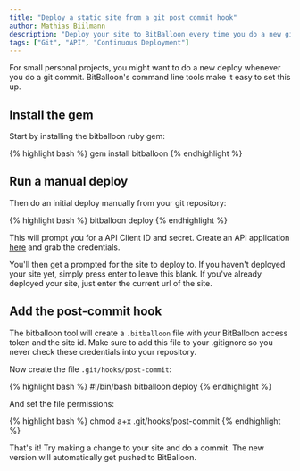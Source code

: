 ```yaml
---
title: "Deploy a static site from a git post commit hook"
author: Mathias Biilmann
description: "Deploy your site to BitBalloon every time you do a new git commit"
tags: ["Git", "API", "Continuous Deployment"]
---
```


For small personal projects, you might want to do a new deploy whenever you do a git commit. BitBalloon's command line tools make it easy to set this up.

<!-- excerpt -->

## Install the gem

Start by installing the bitballoon ruby gem:

{% highlight bash %}
gem install bitballoon
{% endhighlight %}
## Run a manual deploy

Then do an initial deploy manually from your git repository:

{% highlight bash %}
bitballoon deploy
{% endhighlight %}

This will prompt you for a API Client ID and secret. Create an API application [here](https://www.bitballoon.com/applications) and grab the credentials.

You'll then get a prompted for the site to deploy to. If you haven't deployed your site yet, simply press enter to leave this blank. If you've already deployed your site, just enter the current url of the site.

## Add the post-commit hook

The bitballoon tool will create a `.bitballoon` file with your BitBalloon access token and the site id. Make sure to add this file to your .gitignore so you never check these credentials into your repository.

Now create the file `.git/hooks/post-commit`:

{% highlight bash %}
#!/bin/bash
bitballoon deploy
{% endhighlight %}

And set the file permissions:

{% highlight bash %}
chmod a+x .git/hooks/post-commit
{% endhighlight %}

That's it! Try making a change to your site and do a commit. The new version will automatically get pushed to BitBalloon.